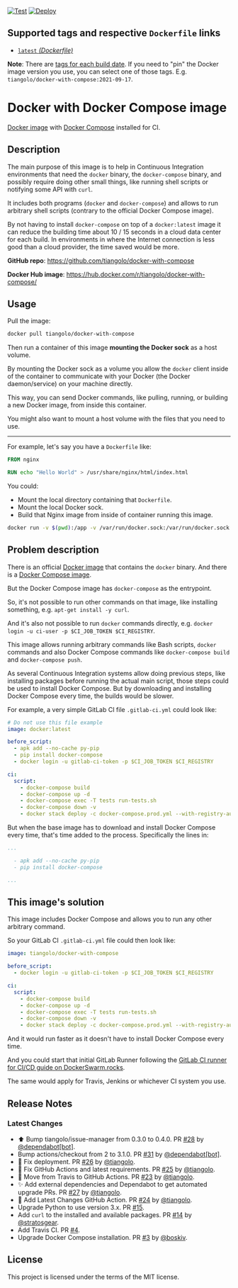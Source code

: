 [![Test](https://github.com/tiangolo/docker-with-compose/workflows/Test/badge.svg)](https://github.com/tiangolo/docker-with-compose/actions?query=workflow%3ATest) [![Deploy](https://github.com/tiangolo/docker-with-compose/workflows/Deploy/badge.svg)](https://github.com/tiangolo/docker-with-compose/actions?query=workflow%3ADeploy)

## Supported tags and respective `Dockerfile` links

* [`latest` _(Dockerfile)_](https://github.com/tiangolo/docker-with-compose/blob/master/Dockerfile)

**Note**: There are [tags for each build date](https://hub.docker.com/r/tiangolo/docker-with-compose/tags). If you need to "pin" the Docker image version you use, you can select one of those tags. E.g. `tiangolo/docker-with-compose:2021-09-17`.

# Docker with Docker Compose image

[Docker image](https://hub.docker.com/_/docker/) with [Docker Compose](https://github.com/docker/compose) installed for CI.

## Description

The main purpose of this image is to help in Continuous Integration environments that need the `docker` binary, the `docker-compose` binary, and possibly require doing other small things, like running shell scripts or notifying some API with `curl`.

It includes both programs (`docker` and `docker-compose`) and allows to run arbitrary shell scripts (contrary to the official Docker Compose image).

By not having to install `docker-compose` on top of a `docker:latest` image it can reduce the building time about 10 / 15 seconds in a cloud data center for each build. In environments in where the Internet connection is less good than a cloud provider, the time saved would be more.

**GitHub repo**: <https://github.com/tiangolo/docker-with-compose>

**Docker Hub image**: <https://hub.docker.com/r/tiangolo/docker-with-compose/>

## Usage

Pull the image:

```bash
docker pull tiangolo/docker-with-compose
```

Then run a container of this image **mounting the Docker sock** as a host volume.

By mounting the Docker sock as a volume you allow the `docker` client inside of the container to communicate with your Docker (the Docker daemon/service) on your machine directly.

This way, you can send Docker commands, like pulling, running, or building a new Docker image, from inside this container.

You might also want to mount a host volume with the files that you need to use.

---

For example, let's say you have a `Dockerfile` like:

```Dockerfile
FROM nginx

RUN echo "Hello World" > /usr/share/nginx/html/index.html
```

You could:

* Mount the local directory containing that `Dockerfile`.
* Mount the local Docker sock.
* Build that Nginx image from inside of container running this image.

```bash
docker run -v $(pwd):/app -v /var/run/docker.sock:/var/run/docker.sock tiangolo/docker-with-compose sh -c "cd /app/ && docker build -t custom-nginx ."
```

## Problem description

There is an official [Docker image](https://hub.docker.com/_/docker/) that contains the `docker` binary. And there is a [Docker Compose image](https://hub.docker.com/r/docker/compose/).

But the Docker Compose image has `docker-compose` as the entrypoint.

So, it's not possible to run other commands on that image, like installing something, e.g. `apt-get install -y curl`.

And it's also not possible to run `docker` commands directly, e.g. `docker login -u ci-user -p $CI_JOB_TOKEN $CI_REGISTRY`.

This image allows running arbitrary commands like Bash scripts, `docker` commands and also Docker Compose commands like `docker-compose build` and `docker-compose push`.

As several Continuous Integration systems allow doing previous steps, like installing packages before running the actual main script, those steps could be used to install Docker Compose. But by downloading and installing Docker Compose every time, the builds would be slower.

For example, a very simple GitLab CI file `.gitlab-ci.yml` could look like:

```yml
# Do not use this file example
image: docker:latest

before_script:
  - apk add --no-cache py-pip
  - pip install docker-compose
  - docker login -u gitlab-ci-token -p $CI_JOB_TOKEN $CI_REGISTRY

ci:
  script:
    - docker-compose build
    - docker-compose up -d
    - docker-compose exec -T tests run-tests.sh
    - docker-compose down -v
    - docker stack deploy -c docker-compose.prod.yml --with-registry-auth prod-example-com
```

But when the base image has to download and install Docker Compose every time, that's time added to the process. Specifically the lines in:

```yml
...

  - apk add --no-cache py-pip
  - pip install docker-compose

...
```

## This image's solution

This image includes Docker Compose and allows you to run any other arbitrary command.

So your GitLab CI `.gitlab-ci.yml` file could then look like:

```yml
image: tiangolo/docker-with-compose

before_script:
  - docker login -u gitlab-ci-token -p $CI_JOB_TOKEN $CI_REGISTRY

ci:
  script:
    - docker-compose build
    - docker-compose up -d
    - docker-compose exec -T tests run-tests.sh
    - docker-compose down -v
    - docker stack deploy -c docker-compose.prod.yml --with-registry-auth prod-example-com
```

And it would run faster as it doesn't have to install Docker Compose every time.

And you could start that initial GitLab Runner following the [GitLab CI runner for CI/CD guide on DockerSwarm.rocks](https://dockerswarm.rocks/gitlab-ci/).

The same would apply for Travis, Jenkins or whichever CI system you use.

## Release Notes

### Latest Changes

* ⬆️ Bump tiangolo/issue-manager from 0.3.0 to 0.4.0. PR [#28](https://github.com/tiangolo/docker-with-compose/pull/28) by [@dependabot[bot]](https://github.com/apps/dependabot).
* Bump actions/checkout from 2 to 3.1.0. PR [#31](https://github.com/tiangolo/docker-with-compose/pull/31) by [@dependabot[bot]](https://github.com/apps/dependabot).
* 🐛 Fix deployment. PR [#26](https://github.com/tiangolo/docker-with-compose/pull/26) by [@tiangolo](https://github.com/tiangolo).
* 🐛 Fix GitHub Actions and latest requirements. PR [#25](https://github.com/tiangolo/docker-with-compose/pull/25) by [@tiangolo](https://github.com/tiangolo).
* 👷 Move from Travis to GitHub Actions. PR [#23](https://github.com/tiangolo/docker-with-compose/pull/23) by [@tiangolo](https://github.com/tiangolo).
* ✨ Add external dependencies and Dependabot to get automated upgrade PRs. PR [#27](https://github.com/tiangolo/docker-with-compose/pull/27) by [@tiangolo](https://github.com/tiangolo).
* 👷 Add Latest Changes GitHub Action. PR [#24](https://github.com/tiangolo/docker-with-compose/pull/24) by [@tiangolo](https://github.com/tiangolo).
* Upgrade Python to use version 3.x. PR [#15](https://github.com/tiangolo/docker-with-compose/pull/15).
* Add `curl` to the installed and available packages. PR [#14](https://github.com/tiangolo/docker-with-compose/pull/14) by [@stratosgear](https://github.com/stratosgear).
* Add Travis CI. PR [#4](https://github.com/tiangolo/docker-with-compose/pull/4).
* Upgrade Docker Compose installation. PR [#3](https://github.com/tiangolo/docker-with-compose/pull/3) by [@boskiv](https://github.com/boskiv).

## License

This project is licensed under the terms of the MIT license.
